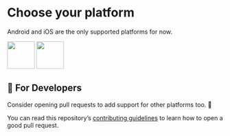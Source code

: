 # Choose your platform
Android and iOS are the only supported platforms for now.

[<img width="64" src="https://user-images.githubusercontent.com/12527390/80737507-4c14d400-8b1c-11ea-9b82-d44718783a2e.png"/>](quick-start-ios.md)
[<img width="64" src="https://user-images.githubusercontent.com/12527390/80737506-4ae3a700-8b1c-11ea-92b7-a137982595ea.png"/>](quick-start-android.md)

## 👷 For Developers

Consider opening pull requests to add support for other platforms too. 🙏 

You can read this repository’s [contributing guidelines](../../CONTRIBUTING.md) to learn how to open a good pull request.
